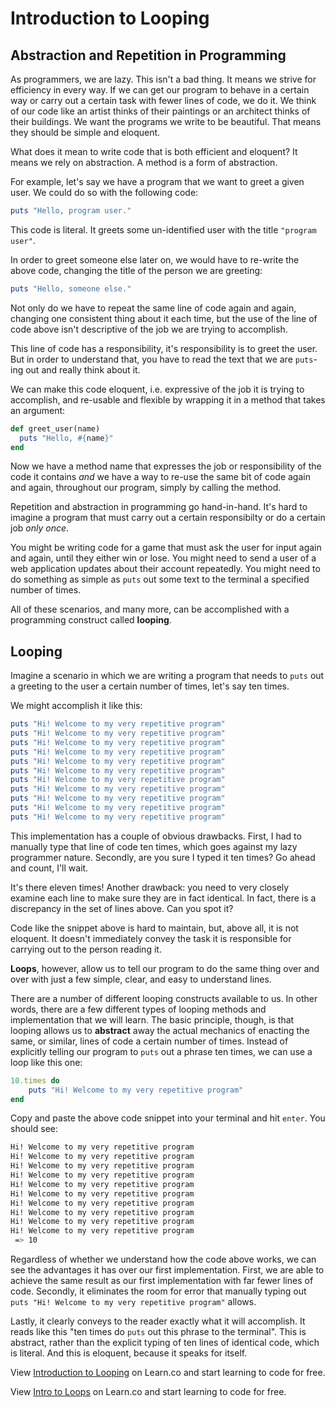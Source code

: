 # Introduction to Looping

## Abstraction and Repetition in Programming

As programmers, we are lazy. This isn't a bad thing. It means we strive for efficiency in every way. If we can get our program to behave in a certain way or carry out a certain task with fewer lines of code, we do it. We think of our code like an artist thinks of their paintings or an architect thinks of their buildings. We want the programs we write to be beautiful. That means they should be simple and eloquent. 

What does it mean to write code that is both efficient and eloquent? It means we rely on abstraction. A method is a form of abstraction. 

For example, let's say we have a program that we want to greet a given user. We could do so with the following code:

```ruby
puts "Hello, program user."
``` 

This code is literal. It greets some un-identified user with the title `"program user"`. 

In order to greet someone else later on, we would have to re-write the above code, changing the title of the person we are greeting:

```ruby
puts "Hello, someone else."
```

Not only do we have to repeat the same line of code again and again, changing one consistent thing about it each time, but the use of the line of code above isn't descriptive of the job we are trying to accomplish. 

This line of code has a responsibility, it's responsibility is to greet the user. But in order to understand that, you have to read the text that we are `puts`-ing out and really think about it. 

We can make this code eloquent, i.e. expressive of the job it is trying to accomplish, and re-usable and flexible by wrapping it in a method that takes an argument:

```ruby
def greet_user(name)
  puts "Hello, #{name}"
end
```

Now we have a method name that expresses the job or responsibility of the code it contains *and* we have a way to re-use the same bit of code again and again, throughout our program, simply by calling the method. 

Repetition and abstraction in programming go hand-in-hand. It's hard to imagine a program that must carry out a certain responsibilty or do a certain job *only once*.

You might be writing code for a game that must ask the user for input again and again, until they either win or lose. You might need to send a user of a web application updates about their account repeatedly. You might need to do something as simple as `puts` out some text to the terminal a specified number of times. 

All of these scenarios, and many more, can be accomplished with a programming construct called **looping**. 

## Looping

Imagine a scenario in which we are writing a program that needs to `puts` out a greeting to the user a certain number of times, let's say ten times. 

We might accomplish it like this:

```ruby
puts "Hi! Welcome to my very repetitive program"
puts "Hi! Welcome to my very repetitive program"
puts "Hi! Welcome to my very repetitive program"
puts "Hi! Welcome to my very repetitive program"
puts "Hi! Welcome to my very repetitive program"
puts "Hi! Welcome to my very repetitive program"
puts "Hi! Welcome to my very repetitive program"
puts "Hi! Welcome to my very repetitive program"
puts "Hi! Welcome to my very repetitive program"
puts "Hi! Welcome to my very repetitive program"
puts "Hi! Welcome to my very repetitive program"
``` 

This implementation has a couple of obvious drawbacks. First, I had to manually type that line of code ten times, which goes against my lazy programmer nature. Secondly, are you sure I typed it ten times? Go ahead and count, I'll wait. 

It's there eleven times! Another drawback: you need to very closely examine each line to make sure they are in fact identical. In fact, there is a discrepancy in the set of lines above. Can you spot it?

Code like the snippet above is hard to maintain, but, above all, it is not eloquent. It doesn't immediately convey the task it is responsible for carrying out to the person reading it. 

**Loops**, however, allow us to tell our program to do the same thing over and over with just a few simple, clear, and easy to understand lines. 

There are a number of different looping constructs available to us. In other words, there are a few different types of looping methods and implementation that we will learn. The basic principle, though, is that looping allows us to **abstract** away the actual mechanics of enacting the same, or similar, lines of code a certain number of times. Instead of explicitly telling our program to `puts` out a phrase ten times, we can use a loop like this one:

```ruby
10.times do 
	puts "Hi! Welcome to my very repetitive program"
end
```

Copy and paste the above code snippet into your terminal and hit `enter`. You should see:

```bash
Hi! Welcome to my very repetitive program
Hi! Welcome to my very repetitive program
Hi! Welcome to my very repetitive program
Hi! Welcome to my very repetitive program
Hi! Welcome to my very repetitive program
Hi! Welcome to my very repetitive program
Hi! Welcome to my very repetitive program
Hi! Welcome to my very repetitive program
Hi! Welcome to my very repetitive program
Hi! Welcome to my very repetitive program
 => 10 
```

Regardless of whether we understand how the code above works, we can see the advantages it has over our first implementation. First, we are able to achieve the same result as our first implementation with far fewer lines of code. Secondly, it eliminates the room for error that manually typing out `puts "Hi! Welcome to my very repetitive program"` allows. 

Lastly, it clearly conveys to the reader exactly what it will accomplish. It reads like this "ten times do `puts` out this phrase to the terminal". This is abstract, rather than the explicit typing of ten lines of identical code, which is literal. And this is eloquent, because it speaks for itself. 

<p data-visibility='hidden'>View <a href='https://learn.co/lessons/looping-introduction' title='Introduction to Looping'>Introduction to Looping</a> on Learn.co and start learning to code for free.</p>

<p data-visibility='hidden'>View <a href='https://learn.co/lessons/looping-introduction'>Intro to Loops</a> on Learn.co and start learning to code for free.</p>
